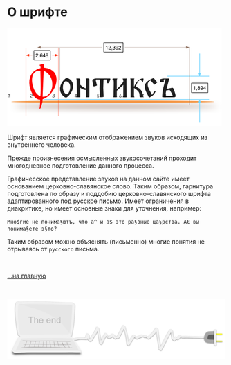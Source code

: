 <div class="navi"><nav id="navi"><!-- js --></nav></div>


# О шрифте

<span id="fert-font-img" class="img" onclick="imgResize(75)">![img](assets/svg/fert-font.png)</span>

Шрифт является графическим отображением звуков исходящих из внутреннего человека.

Прежде произнесения осмысленных звукосочетаний проходит многодневное подготовление данного процесса.

Графичесское представление звуков на данном сайте имеет основанием церковно-славянское слово. Таким образом, гарнитура подготовлена по образу и поддобию церковно-славянского шрифта адаптированного под русское письмо. Имеет ограничения в диакритике, но имеет основные знаки для уточнения, например:

	Мно$гие не понима§ютъ, что а^ и а$ это ра§зные ца§рства. А€ вы понима§ете э§то?

Таким образом можно объяснять (письменно) многие понятия не отрываясь от `русского` письма.

<br>

[…на главную](/)

<br>

<span id="dobro-day-img-2" class="img" onclick="imgResize()">![img](assets/svg/comp-end.svg)</span>


<script src="assets/js/navi.js"></script>